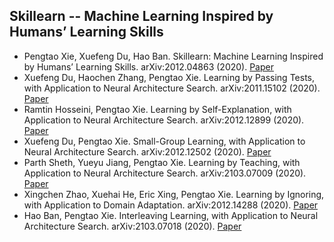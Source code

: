 ## Skillearn -- Machine Learning Inspired by Humans’ Learning Skills

* Pengtao Xie, Xuefeng Du, Hao Ban. Skillearn: Machine Learning Inspired by Humans’ Learning Skills. arXiv:2012.04863 (2020). [Paper](https://arxiv.org/abs/2012.04863)
* Xuefeng Du, Haochen Zhang, Pengtao Xie. Learning by Passing Tests, with Application to Neural Architecture Search. arXiv:2011.15102 (2020). [Paper](https://arxiv.org/abs/2011.15102)
* Ramtin Hosseini, Pengtao Xie. Learning by Self-Explanation, with Application to Neural Architecture Search. arXiv:2012.12899 (2020). [Paper](https://arxiv.org/abs/2012.12899)
* Xuefeng Du, Pengtao Xie. Small-Group Learning, with Application to Neural Architecture Search. arXiv:2012.12502 (2020). [Paper](https://arxiv.org/abs/2012.12502)
* Parth Sheth, Yueyu Jiang, Pengtao Xie. Learning by Teaching, with Application to Neural Architecture Search. arXiv:2103.07009 (2020). [Paper](https://arxiv.org/abs/2103.07009)
* Xingchen Zhao, Xuehai He, Eric Xing, Pengtao Xie. Learning by Ignoring, with Application to Domain Adaptation. arXiv:2012.14288 (2020). [Paper](https://arxiv.org/abs/2012.14288)
* Hao Ban, Pengtao Xie. Interleaving Learning, with Application to Neural Architecture Search. arXiv:2103.07018 (2020). [Paper](https://arxiv.org/abs/2103.07018)




